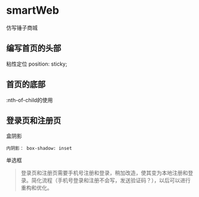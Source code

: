 # smartWeb
仿写锤子商城


## 编写首页的头部
粘性定位 position: sticky;

## 首页的底部

:nth-of-child的使用


## 登录页和注册页
盒阴影
```
内阴影： box-shadow: inset
```

单选框 

> 登录页和注册页需要手机号注册和登录，稍加改造，使其变为本地注册和登录。简化流程（手机号登录和注册不会写，发送验证码？），以后可以进行重构和优化。